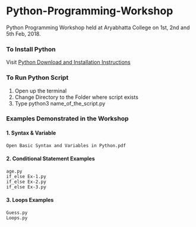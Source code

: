 # Python-Programming-Workshop
Python Programming Workshop held at Aryabhatta College on 1st, 2nd and 5th Feb, 2018.

### To Install Python
Visit [Python Download and Installation Instructions](https://www.ics.uci.edu/~pattis/common/handouts/pythoneclipsejava/python.html)

### To Run Python Script
  1. Open up the terminal 
  2. Change Directory to the Folder where script exists
  3. Type python3 name_of_the_script.py

### Examples Demonstrated in the Workshop

  #### 1. Syntax & Variable
    Open Basic Syntax and Variables in Python.pdf

  #### 2. Conditional Statement Examples
    age.py
    if_else Ex-1.py
    if_else Ex-2.py
    if_else Ex-3.py

  #### 3. Loops Examples
    Guess.py
    Loops.py
